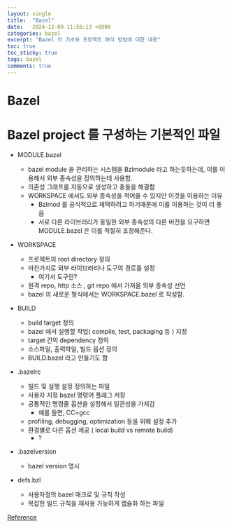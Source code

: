 ```yaml
---
layout: single
title:  "Bazel"
date:   2024-12-09 11:56:13 +0900
categories: bazel
excerpt: "Bazel 의 기초와 프로젝트 해석 방법에 대한 내용"
toc: true
toc_sticky: true
tags: bazel
comments: true
---
```



# Bazel

# Bazel project 를 구성하는 기본적인 파일

* MODULE.bazel 
  * bazel module 을 관리하는 시스템을 Bzlmodule 라고 하는듯하는데, 이를 이용해서 외부 종속성을 정의하는데 사용함. 
  * 의존성 그래프를 자동으로 생성하고 충돌을 해결함
  * WORKSPACE 에서도 외부 종속성을 적어줄 수 있지만 이것을 이용하는 이유
    * Bzlmod 를 공식적으로 채택하려고 하기때문에 이를 이용하는 것이 더 좋음
    * 서로 다른 라이브러리가 동일한 외부 종속성의 다른 버전을 요구하면 MODULE.bazel 은 이를 적절히 조정해준다. 
    
* WORKSPACE
  * 프로젝트의 root directory 정의
  * 마찬가지로 외부 라이브러리나 도구의 경로를 설정
    * 여기서 도구란? 
  * 원격 repo, http 소스 , git repo 에서 가져올 외부 종속성 선언
  * bazel 의 새로운 형식에서는 WORKSPACE.bazel  로 작성함.  

* BUILD
  * build target 정의
  * bazel 에서 실행할 작업( compile, test, packaging 등 ) 지정
  * target 간의 dependency 정의
  * 소스파일, 출력파일, 빌드 옵션 정의
  * BUILD.bazel 라고 만들기도 함
* .bazelrc
  * 빌드 및 실행 설정 정의하는 파일
  * 사용자 지정 bazel 명령어 플래그 저장
  * 공통적인 명령줄 옵션을 설정해서 일관성을 가져감
    * 예를 들면, CC=gcc 
  * profiling, debugging, optimization 등을 위해 설정 추가
  * 환경별로 다른 옵션 제공 ( local build vs remote build)
    * ?
* .bazelversion
  * bazel version 명시
* defs.bzl
  * 사용자정의 bazel 매크로 및 규칙 작성
  * 복잡한 빌드 규칙을 재사용 가능하게 캡슐화 하는 파일






[Reference](https://cis.temple.edu/~qzeng/papers/deobfuscation-icics2017.pdf)




